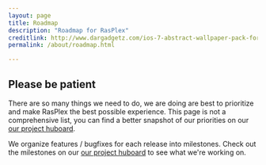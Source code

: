 ```yaml
---
layout: page
title: Roadmap
description: "Roadmap for RasPlex"
creditlink: http://www.dargadgetz.com/ios-7-abstract-wallpaper-pack-for-iphone-5-and-ipod-touch-retina/
permalink: /about/roadmap.html

---
```


## Please be patient

There are so many things we need to do, we are doing are best to prioritize and make RasPlex the best possible experience. This page is not a comprehensive list, you can find a better snapshot of our priorities on our <a href="https://huboard.com/RasPlex/RasPlex/#/" target="_blank">our project huboard</a>.

We organize features / bugfixes for each release into milestones. Check out the milestones on our <a href="https://huboard.com/RasPlex/RasPlex/#/" target="_blank">our project huboard</a> to see what we're working on.

